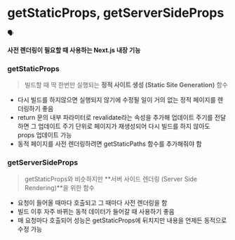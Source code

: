 # getStaticProps, getServerSideProps
<aside>
🗣

**사전 렌더링이 필요할 때 사용하는 Next.js 내장 기능**

</aside>

### getStaticProps

> 빌드할 때 딱 한번만 실행되는 **정적 사이트 생성 (Static Site Generation)** 함수
> 

- 다시 빌드를 하지않으면 실행되지 않기에 수정될 일이 거의 없는 정적 페이지를 렌더링하기 좋음
- return 문의 내부 파라미터로 revalidate라는 속성을 추가해 업데이트 주기를 전달하면 그 업데이트 주기 단위로 페이지가 재생성되어 다시 빌드를 하지 않아도 props 업데이트 가능
- 동적 페이지를 사전 렌더링하려면 getStaticPaths 함수를 추가해줘야 함

### getServerSideProps

> getStaticProps와 비슷하지만 **서버 사이드 렌더링 (Server Side Rendering)**을 위한 함수
> 

- 요청이 들어올 때마다 호출되고 그 때마다 사전 렌더링을 함
- 빌드 이후 자주 바뀌는 동적 데이터가 들어갈 때 사용하기 좋음
- 매 요청마다 호출되어 성능은 getStaticProps에 뒤치지만 내용을 언제든 동적으로 수정 가능
